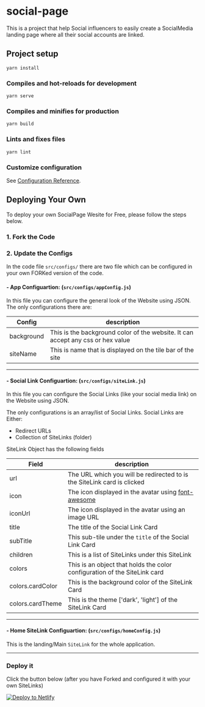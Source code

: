# social-page
This is a project that help Social influencers to easily create a SocialMedia landing page where all their social accounts are linked.

## Project setup
```
yarn install
```

### Compiles and hot-reloads for development
```
yarn serve
```

### Compiles and minifies for production
```
yarn build
```

### Lints and fixes files
```
yarn lint
```

### Customize configuration
See [Configuration Reference](https://cli.vuejs.org/config/).

## Deploying Your Own
To deploy your own SocialPage Wesite for Free, please follow the steps below.

### 1. Fork the Code

### 2. Update the Configs
In the code file `src/configs/` there are two file which can be configured in your own FORKed version of the code.

#### - App Configuartion: (`src/configs/appConfig.js`) 

In this file you can configure the general look of the Website using JSON. The only configurations there are:

Config     | description
-------    |---
background | This is the background color of the website. It can accept any css or hex value
siteName   | This is name that is displayed on the tile bar of the site
---
#### - Social Link Configuartion: (`src/configs/siteLink.js`) 

In this file you can configure the Social Links (like your social media link) on the Website using JSON. 

The only configurations is an array/list of Social Links. Social Links are Either:

- Redirect URLs
- Collection of SiteLinks (folder)

SiteLink Object has the following fields

Field      | description
-------    |---
url        | The URL which you will be redirected to is the SiteLink card is clicked 
icon       | The icon displayed in the avatar using [font-awesome](https://fontawesome.com/icons) 
iconUrl    | The icon displayed in the avatar using an image URL
title      | The title of the Social Link Card
subTitle   | This sub-tile under the `title` of the Social Link Card
children   | This is a list of SiteLinks under this SiteLink
colors     | This is an object that holds the color configuration of the SiteLink card
colors.cardColor     | This is the background color of the SiteLink Card
colors.cardTheme     | This is the theme ['dark', 'light'] of the SiteLink Card

---

#### - Home SiteLink Configuartion: (`src/configs/homeConfig.js`) 

This is the landing/Main `SiteLink` for the whole application.

---

### Deploy it

Click the button below (after you have Forked and configured it with your own SiteLinks)

[![Deploy to Netlify](https://www.netlify.com/img/deploy/button.svg)](https://app.netlify.com/start/deploy?repository=https://github.com/darlingtonamz/social-page)